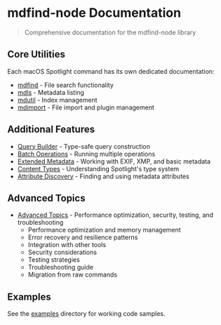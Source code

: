 # mdfind-node Documentation

> Comprehensive documentation for the mdfind-node library

## Core Utilities

Each macOS Spotlight command has its own dedicated documentation:

- [mdfind](./mdfind.md) - File search functionality
- [mdls](./mdls.md) - Metadata listing
- [mdutil](./mdutil.md) - Index management
- [mdimport](./mdimport.md) - File import and plugin management

## Additional Features

- [Query Builder](./query-builder.md) - Type-safe query construction
- [Batch Operations](./batch.md) - Running multiple operations
- [Extended Metadata](./metadata.md) - Working with EXIF, XMP, and basic metadata
- [Content Types](./content-types.md) - Understanding Spotlight's type system
- [Attribute Discovery](./attributes.md) - Finding and using metadata attributes

## Advanced Topics

- [Advanced Topics](./advanced-topics.md) - Performance optimization, security, testing, and troubleshooting
  - Performance optimization and memory management
  - Error recovery and resilience patterns
  - Integration with other tools
  - Security considerations
  - Testing strategies
  - Troubleshooting guide
  - Migration from raw commands

## Examples

See the [examples](../examples) directory for working code samples.

